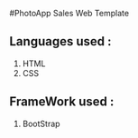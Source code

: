 #PhotoApp Sales Web Template 

## Languages used : 
1. HTML 
2. CSS 

## FrameWork used : 
1. BootStrap 